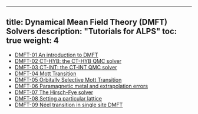 
---
title: Dynamical Mean Field Theory (DMFT) Solvers
description: "Tutorials for ALPS"
toc: true
weight: 4
---

- [DMFT-01 An introduction to DMFT](dmft01)
- [DMFT-02 CT-HYB: the CT-HYB QMC solver](dmft02)
- [DMFT-03 CT-INT: the CT-INT QMC solver](dmft03)
- [DMFT-04 Mott Transition](dmft04)
- [DMFT-05 Orbitally Selective Mott Transition](dmft05)
- [DMFT-06 Paramagnetic metal and extrapolation errors](dmft06)
- [DMFT-07 The Hirsch-Fye solver](dmft07)
- [DMFT-08 Setting a particular lattice](dmft08)
- [DMFT-09 Néel transition in single site DMFT](dmft09)









